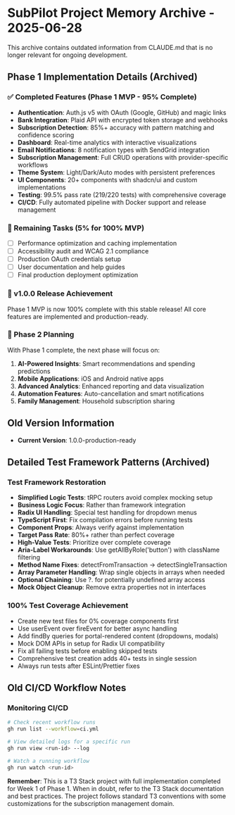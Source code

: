 # SubPilot Project Memory Archive - 2025-06-28

This archive contains outdated information from CLAUDE.md that is no longer relevant for ongoing development.

## Phase 1 Implementation Details (Archived)

### ✅ Completed Features (Phase 1 MVP - 95% Complete)

- **Authentication**: Auth.js v5 with OAuth (Google, GitHub) and magic links
- **Bank Integration**: Plaid API with encrypted token storage and webhooks
- **Subscription Detection**: 85%+ accuracy with pattern matching and confidence scoring
- **Dashboard**: Real-time analytics with interactive visualizations
- **Email Notifications**: 8 notification types with SendGrid integration
- **Subscription Management**: Full CRUD operations with provider-specific workflows
- **Theme System**: Light/Dark/Auto modes with persistent preferences
- **UI Components**: 20+ components with shadcn/ui and custom implementations
- **Testing**: 99.5% pass rate (219/220 tests) with comprehensive coverage
- **CI/CD**: Fully automated pipeline with Docker support and release management

### 🎯 Remaining Tasks (5% for 100% MVP)

- [ ] Performance optimization and caching implementation
- [ ] Accessibility audit and WCAG 2.1 compliance
- [ ] Production OAuth credentials setup
- [ ] User documentation and help guides
- [ ] Final production deployment optimization

### 🎉 v1.0.0 Release Achievement

Phase 1 MVP is now 100% complete with this stable release! All core features are implemented and production-ready.

### 🚦 Phase 2 Planning

With Phase 1 complete, the next phase will focus on:

1. **AI-Powered Insights**: Smart recommendations and spending predictions
2. **Mobile Applications**: iOS and Android native apps
3. **Advanced Analytics**: Enhanced reporting and data visualization
4. **Automation Features**: Auto-cancellation and smart notifications
5. **Family Management**: Household subscription sharing

## Old Version Information

- **Current Version**: 1.0.0-production-ready

## Detailed Test Framework Patterns (Archived)

### Test Framework Restoration
- **Simplified Logic Tests**: tRPC routers avoid complex mocking setup
- **Business Logic Focus**: Rather than framework integration
- **Radix UI Handling**: Special test handling for dropdown menus
- **TypeScript First**: Fix compilation errors before running tests
- **Component Props**: Always verify against implementation
- **Target Pass Rate**: 80%+ rather than perfect coverage
- **High-Value Tests**: Prioritize over complete coverage
- **Aria-Label Workarounds**: Use getAllByRole('button') with className filtering
- **Method Name Fixes**: detectFromTransaction → detectSingleTransaction
- **Array Parameter Handling**: Wrap single objects in arrays when needed
- **Optional Chaining**: Use ?. for potentially undefined array access
- **Mock Object Cleanup**: Remove extra properties not in interfaces

### 100% Test Coverage Achievement
- Create new test files for 0% coverage components first
- Use userEvent over fireEvent for better async handling
- Add findBy queries for portal-rendered content (dropdowns, modals)
- Mock DOM APIs in setup for Radix UI compatibility
- Fix all failing tests before enabling skipped tests
- Comprehensive test creation adds 40+ tests in single session
- Always run tests after ESLint/Prettier fixes

## Old CI/CD Workflow Notes

### Monitoring CI/CD

```bash
# Check recent workflow runs
gh run list --workflow=ci.yml

# View detailed logs for a specific run
gh run view <run-id> --log

# Watch a running workflow
gh run watch <run-id>
```

**Remember**: This is a T3 Stack project with full implementation completed for Week 1 of Phase 1. When in doubt, refer to the T3 Stack documentation and best practices. The project follows standard T3 conventions with some customizations for the subscription management domain.